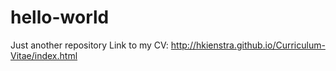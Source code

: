# hello-world
Just another repository
Link to my CV: http://hkienstra.github.io/Curriculum-Vitae/index.html
